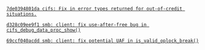 [`7de0394801da cifs: Fix in error types returned for out-of-credit situations.`](https://chenxiaosong.com/courses/smb/patches/cifs-Fix-in-error-types-returned-for-out-of-credit-s.html)

[`d328c09ee9f1 smb: client: fix use-after-free bug in cifs_debug_data_proc_show()`](https://chenxiaosong.com/courses/smb/patches/smb-client-fix-use-after-free-bug-in-cifs_debug_data.html)

[`69ccf040acdd smb: client: fix potential UAF in is_valid_oplock_break()`](https://chenxiaosong.com/courses/smb/patches/cve-smb-client-fix-potential-UAF-in-is_valid_oplock_brea.html)
